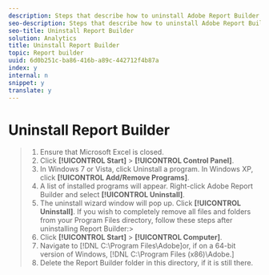 ```yaml
---
description: Steps that describe how to uninstall Adobe Report Builder.
seo-description: Steps that describe how to uninstall Adobe Report Builder.
seo-title: Uninstall Report Builder
solution: Analytics
title: Uninstall Report Builder
topic: Report builder
uuid: 6d0b251c-ba86-416b-a89c-442712f4b87a
index: y
internal: n
snippet: y
translate: y
---
```


# Uninstall Report Builder


>1. Ensure that Microsoft Excel is closed.
>1. Click **[!UICONTROL  Start]** > **[!UICONTROL  Control Panel]**.
>1. In Windows 7 or Vista, click Uninstall a program. In Windows XP, click **[!UICONTROL  Add/Remove Programs]**.
>1. A list of installed programs will appear. Right-click Adobe Report Builder and select **[!UICONTROL  Uninstall]**.
>1. The uninstall wizard window will pop up. Click **[!UICONTROL  Uninstall]**.
>   If you wish to completely remove all files and folders from your Program Files directory, follow these steps after uninstalling Report Builder:>
>1. Click **[!UICONTROL  Start]** > **[!UICONTROL  Computer]**.
>1. Navigate to [!DNL  C:\Program Files\Adobe\]or, if on a 64-bit version of Windows, [!DNL  C:\Program Files (x86)\Adobe.]
>1. Delete the Report Builder folder in this directory, if it is still there.
